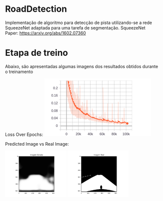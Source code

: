 # RoadDetection
Implementação de algoritmo para detecção de pista utilizando-se a rede SqueezeNet adaptada para uma tarefa de segmentação. 
SqueezeNet Paper: https://arxiv.org/abs/1602.07360

# Etapa de treino
Abaixo, são apresentadas algumas imagens dos resultados obtidos durante o treinamento

Loss Over Epochs:
![Figura 1: Loss Over Epochs](https://github.com/LeoToledo/RoadDetection/blob/main/imgs/Loss1.png)

Predicted Image vs Real Image:
<p float="left">
  <img src="https://github.com/LeoToledo/RoadDetection/blob/main/imgs/ezgif-6-6f5d9df26f2f.gif" width="200" />
  <img src="https://github.com/LeoToledo/RoadDetection/blob/main/imgs/75_real.png" width="200" /> 
</p>


